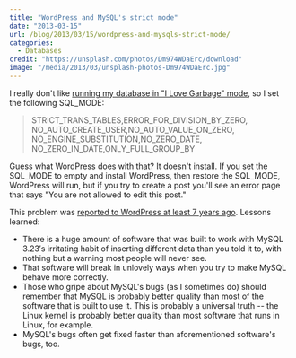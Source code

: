 ```yaml
---
title: "WordPress and MySQL's strict mode"
date: "2013-03-15"
url: /blog/2013/03/15/wordpress-and-mysqls-strict-mode/
categories:
  - Databases
credit: "https://unsplash.com/photos/Dm974WDaErc/download"
image: "/media/2013/03/unsplash-photos-Dm974WDaErc.jpg"
---
```

I really don't like [running my database in "I Love Garbage" mode](/blog/2012/12/23/handling-mysqls-warnings-in-go-code/), so I set the following SQL_MODE:

> STRICT\_TRANS\_TABLES,ERROR\_FOR\_DIVISION\_BY\_ZERO, NO\_AUTO\_CREATE\_USER,NO\_AUTO\_VALUE\_ON\_ZERO, NO\_ENGINE\_SUBSTITUTION,NO\_ZERO\_DATE, NO\_ZERO\_IN\_DATE,ONLY\_FULL\_GROUP_BY

Guess what WordPress does with that? It doesn't install. If you set the SQL\_MODE to empty and install WordPress, then restore the SQL\_MODE, WordPress will run, but if you try to create a post you'll see an error page that says "You are not allowed to edit this post."

This problem was [reported to WordPress at least 7 years ago](http://wordpress.org/support/topic/posts-not-saving-to-database). Lessons learned:

*   There is a huge amount of software that was built to work with MySQL 3.23&#8242;s irritating habit of inserting different data than you told it to, with nothing but a warning most people will never see.
*   That software will break in unlovely ways when you try to make MySQL behave more correctly.
*   Those who gripe about MySQL's bugs (as I sometimes do) should remember that MySQL is probably better quality than most of the software that is built to use it. This is probably a universal truth -- the Linux kernel is probably better quality than most software that runs in Linux, for example.
*   MySQL's bugs often get fixed faster than aforementioned software's bugs, too.
